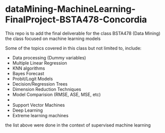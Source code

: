 # dataMining-MachineLearning-FinalProject-BSTA478-Concordia
This repo is to add the final deliverable for the class BSTA478 (Data Mining) the class focused on machine learning models 

Some of the topics covered in this class but not limited to, include:
<ul>
<li> Data processing (Dummy variables)</li>
<li> Multiple Linear Regression</li>
<li> KNN algorithms </li>
<li>Bayes Forecast </li>
<li> Probit/Logit Models</li>
<li>Decision/Regression Trees </li>
<li>Dimension Reduction Techniques </li>
<li>Model Comparision (RMSE, ASE, MSE, etc) </li>
<li><Discriminant analysis  </li>
<li>Support Vector Machines</li>
<li>Deep Learning</li>
<li>Extreme learning machines</li>
</ul>

the list above were done in the context of supervised machine learning 
